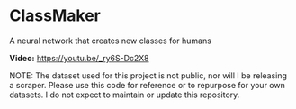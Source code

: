 # ClassMaker
A neural network that creates new classes for humans

**Video:** https://youtu.be/_ry6S-Dc2X8

NOTE: The dataset used for this project is not public, nor will I be releasing a scraper.  Please use this code for reference or to repurpose for your own datasets.  I do not expect to maintain or update this repository.
